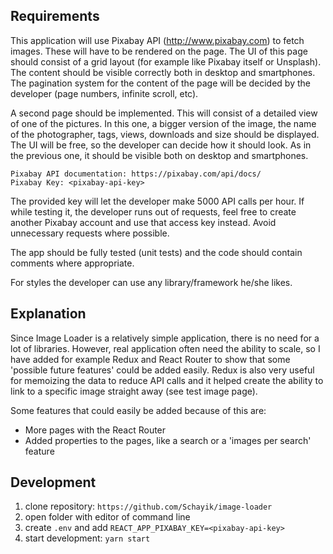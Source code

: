 ## Requirements

This application will use Pixabay API (http://www.pixabay.com) to fetch images. These will have to be rendered on the page. The UI of this page should consist of a grid layout (for example like Pixabay itself or Unsplash). The content should be visible correctly both in desktop and smartphones. The pagination system for the content of the page will be decided by the developer (page numbers, infinite scroll, etc). 

A second page should be implemented. This will consist of a detailed view of one of the pictures. In this one, a bigger version of the image, the name of the photographer, tags, views, downloads and size should be displayed. The UI will be free, so the developer can decide how it should look. As in the previous one, it should be visible both on desktop and smartphones.

```
Pixabay API documentation: https://pixabay.com/api/docs/
Pixabay Key: <pixabay-api-key>
```

The provided key will let the developer make 5000 API calls per hour. If while testing it, the developer runs out of requests, feel free to create another Pixabay account and use that access key instead. ​Avoid unnecessary requests where possible.
 
The app should be fully tested (unit tests) and the code should contain comments where appropriate.

For styles the developer can use any library/framework he/she likes.


## Explanation

Since Image Loader is a relatively simple application, there is no need for a lot of libraries. However, real application often need the ability to scale, so I have added for example Redux and React Router to show that some 'possible future features' could be added easily. Redux is also very useful for memoizing the data to reduce API calls and it helped create the ability to link to a specific image straight away (see test image page).

Some features that could easily be added because of this are:
* More pages with the React Router
* Added properties to the pages, like a search or a 'images per search' feature


## Development

1. clone repository: `https://github.com/Schayik/image-loader`
2. open folder with editor of command line
3. create `.env` and add `REACT_APP_PIXABAY_KEY=<pixabay-api-key>`
4. start development: `yarn start`


<!-- This project was bootstrapped with [Create React App](https://github.com/facebook/create-react-app).

## Available Scripts

In the project directory, you can run:

### `yarn start`

Runs the app in the development mode.<br />
Open [http://localhost:3000](http://localhost:3000) to view it in the browser.

The page will reload if you make edits.<br />
You will also see any lint errors in the console.

### `yarn test`

Launches the test runner in the interactive watch mode.<br />
See the section about [running tests](https://facebook.github.io/create-react-app/docs/running-tests) for more information.

### `yarn build`

Builds the app for production to the `build` folder.<br />
It correctly bundles React in production mode and optimizes the build for the best performance.

The build is minified and the filenames include the hashes.<br />
Your app is ready to be deployed!

See the section about [deployment](https://facebook.github.io/create-react-app/docs/deployment) for more information.

### `yarn eject`

**Note: this is a one-way operation. Once you `eject`, you can’t go back!**

If you aren’t satisfied with the build tool and configuration choices, you can `eject` at any time. This command will remove the single build dependency from your project.

Instead, it will copy all the configuration files and the transitive dependencies (webpack, Babel, ESLint, etc) right into your project so you have full control over them. All of the commands except `eject` will still work, but they will point to the copied scripts so you can tweak them. At this point you’re on your own.

You don’t have to ever use `eject`. The curated feature set is suitable for small and middle deployments, and you shouldn’t feel obligated to use this feature. However we understand that this tool wouldn’t be useful if you couldn’t customize it when you are ready for it.

## Learn More

You can learn more in the [Create React App documentation](https://facebook.github.io/create-react-app/docs/getting-started).

To learn React, check out the [React documentation](https://reactjs.org/).

### Code Splitting

This section has moved here: https://facebook.github.io/create-react-app/docs/code-splitting

### Analyzing the Bundle Size

This section has moved here: https://facebook.github.io/create-react-app/docs/analyzing-the-bundle-size

### Making a Progressive Web App

This section has moved here: https://facebook.github.io/create-react-app/docs/making-a-progressive-web-app

### Advanced Configuration

This section has moved here: https://facebook.github.io/create-react-app/docs/advanced-configuration

### Deployment

This section has moved here: https://facebook.github.io/create-react-app/docs/deployment

### `yarn build` fails to minify

This section has moved here: https://facebook.github.io/create-react-app/docs/troubleshooting#npm-run-build-fails-to-minify -->
